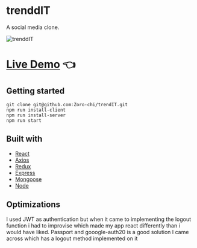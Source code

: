 # trenddIT

A social media clone.

![trenddIT](https://user-images.githubusercontent.com/96382060/185646759-6db427fc-716c-450e-baa3-08e9335fb043.png)

 # [Live Demo](https://trenddit.herokuapp.com/) :point_left:

## Getting started

```
git clone git@github.com:Zoro-chi/trendIT.git
npm run install-client
npm run install-server
npm run start
```

## Built with

- [React](https://reactjs.org/)
- [Axios](https://axios-http.com/)
- [Redux](https://redux.js.org/)
- [Express](https://expressjs.com/)
- [Mongoose](https://mongoosejs.com/)
- [Node](https://nodejs.org/)


## Optimizations
I used JWT as authentication but when it came to implementing the logout function i had to improvise which made my app react differently than i would have liked.
Passport and gooogle-auth20 is a good solution I came across which has a logout method implemented on it





